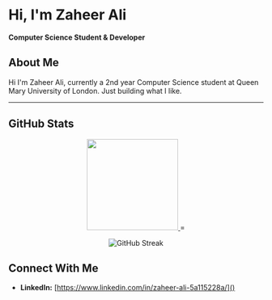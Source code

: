 # Hi, I'm Zaheer Ali

**Computer Science Student & Developer**

## About Me

Hi I'm Zaheer Ali, currently a 2nd year Computer Science student at Queen Mary University of London. Just building what I like.

---

## GitHub Stats

<div align="center">

<a href="https://github.com/ZaheerAli12134">
  <img height="180em" src="https://github-readme-stats.vercel.app/api?username=ZaheerAli12134&show_icons=true&theme=radical&include_all_commits=true&count_private=true"/>
</a>
=
<p align="center">
  <img src="https://streak-stats.demolab.com/?user=ZaheerAli12134&theme=radical" alt="GitHub Streak" />
</p>

</div>

## Connect With Me
- **LinkedIn:** [https://www.linkedin.com/in/zaheer-ali-5a115228a/]()
